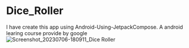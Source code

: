 # Dice_Roller
I have create this app using Android-Using-JetpackCompose. A android learing course provide by google
![Screenshot_20230706-180911_Dice Roller](https://github.com/itsardhendu/Dice_Roller/assets/58818057/72c6e011-6f57-4f27-96d1-56607be1ce9b)
